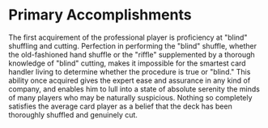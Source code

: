 # Primary Accomplishments

The first acquirement of the professional player is proficiency at "blind" shuffling and cutting. Perfection in performing the "blind" shuffle, whether the old-fashioned hand shuffle or the "riffle" supplemented by a thorough knowledge of "blind" cutting, makes it impossible for the smartest card handler living to determine whether the procedure is true or "blind." This ability once acquired gives the expert ease and assurance in any kind of company, and enables him to lull into a state of absolute serenity the minds of many players who may be naturally suspicious. Nothing so completely satisfies the average card player as a belief that the deck has been thoroughly shuffled and genuinely cut.

